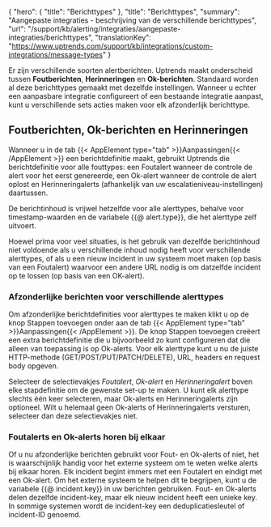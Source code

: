 {
  "hero": {
    "title": "Berichttypes"
  },
  "title": "Berichttypes",
  "summary": "Aangepaste integraties - beschrijving van de verschillende berichttypes",
  "url": "/support/kb/alerting/integraties/aangepaste-integraties/berichttypes",
  "translationKey": "https://www.uptrends.com/support/kb/integrations/custom-integrations/message-types" 
}

Er zijn verschillende soorten alertberichten. Uptrends maakt onderscheid tussen **Foutberichten**, **Herinneringen** en **Ok-berichten**. Standaard worden al deze berichttypes gemaakt met dezelfde instellingen. Wanneer u echter een aanpasbare integratie configureert of een bestaande integratie aanpast, kunt u verschillende sets acties maken voor elk afzonderlijk berichttype.

## Foutberichten, Ok-berichten en Herinneringen

Wanneer u in de tab {{< AppElement type="tab" >}}Aanpassingen{{< /AppElement >}} een berichtdefinitie maakt, gebruikt Uptrends die berichtdefinitie voor alle fouttypes: een Foutalert wanneer de controle de alert voor het eerst genereerde, een Ok-alert wanneer de controle de alert oplost en Herinneringalerts (afhankelijk van uw escalatieniveau-instellingen) daartussen.

De berichtinhoud is vrijwel hetzelfde voor alle alerttypes, behalve voor timestamp-waarden en de variabele {{@ alert.type}}, die het alerttype zelf uitvoert.

Hoewel prima voor veel situaties, is het gebruik van dezelfde berichtinhoud niet voldoende als u verschillende inhoud nodig heeft voor verschillende alerttypes, of als u een nieuw incident in uw systeem moet maken (op basis van een Foutalert) waarvoor een andere URL nodig is om datzelfde incident op te lossen (op basis van een OK-alert).

### Afzonderlijke berichten voor verschillende alerttypes

Om afzonderlijke berichtdefinities voor alerttypes te maken klikt u op de knop Stappen toevoegen onder aan de tab {{< AppElement type="tab" >}}Aanpassingen{{< /AppElement >}}. De knop Stappen toevoegen creëert een extra berichtdefinitie die u bijvoorbeeld zo kunt configureren dat die alleen van toepassing is op Ok-alerts. Voor elk alerttype kunt u nu de juiste HTTP-methode (GET/POST/PUT/PATCH/DELETE), URL, headers en request body opgeven.

Selecteer de selectievakjes *Foutalert*, *Ok-alert* en *Herinneringalert* boven elke stapdefinitie om de gewenste set-up te maken. U kunt elk alerttype slechts één keer selecteren, maar Ok-alerts en Herinneringalerts zijn optioneel. Wilt u helemaal geen Ok-alerts of Herinneringalerts versturen, selecteer dan deze selectievakjes niet.

### Foutalerts en Ok-alerts horen bij elkaar

Of u nu afzonderlijke berichten gebruikt voor Fout- en Ok-alerts of niet, het is waarschijnlijk handig voor het externe systeem om te weten welke alerts bij elkaar horen. Elk incident begint immers met een Foutalert en eindigt met een Ok-alert. Om het externe systeem te helpen dit te begrijpen, kunt u de variabele {{@ incident.key}} in uw berichten gebruiken. Fout- en Ok-alerts delen dezelfde incident-key, maar elk nieuw incident heeft een unieke key. In sommige systemen wordt de incident-key een deduplicatiesleutel of incident-ID genoemd.
